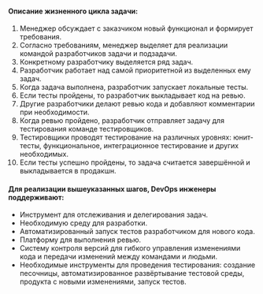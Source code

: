 #### Описание жизненного цикла задачи:
1. Менеджер обсуждает с заказчиком новый функционал и формирует требования.
2. Согласно требованиям, менеджер выделяет для реализации командой разработчиков задачи и подзадачи.
3. Конкретному разработчику выделяется ряд задач.
4. Разработчик работает над самой приоритетной из выделенных ему задач.
5. Когда задача выполнена, разработчик запускает локальные тесты.
6. Если тесты пройдены, то разработчик выкладывает код на ревью.
7. Другие разработчики делают ревью кода и добавляют комментарии при необходимости.
8. Когда ревью пройдено, разработчик отправляет задачу для тестирования команде тестировщиков.
9. Тестировщики проводят тестирование на различных уровнях: юнит-тесты, функциональное, интеграционное тестирование и других необходимых.
10. Если тесты успешно пройдены, то задача считается завершённой и выкладывается в продакшн. 

#### Для реализации вышеуказанных шагов, DevOps инженеры поддерживают:
- Инструмент для отслеживания и делегирования задач.
- Необходимую среду для разработки.
- Автоматизированный запуск тестов разработчиком для нового кода.
- Платформу для выполнения ревью.
- Систему контроля версий для гибкого управления изменениями кода и передачи изменений между командами и людьми.
- Необходимые инструменты для проведения тестирования: создание песочницы, автоматизированное развёртывание тестовой среды, продукта с новыми изменениями, запуск тестов. 

